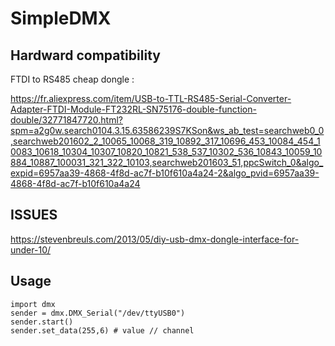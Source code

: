 # SimpleDMX
## Hardward compatibility
FTDI to RS485 cheap dongle :

https://fr.aliexpress.com/item/USB-to-TTL-RS485-Serial-Converter-Adapter-FTDI-Module-FT232RL-SN75176-double-function-double/32771847720.html?spm=a2g0w.search0104.3.15.63586239S7KSon&ws_ab_test=searchweb0_0,searchweb201602_2_10065_10068_319_10892_317_10696_453_10084_454_10083_10618_10304_10307_10820_10821_538_537_10302_536_10843_10059_10884_10887_100031_321_322_10103,searchweb201603_51,ppcSwitch_0&algo_expid=6957aa39-4868-4f8d-ac7f-b10f610a4a24-2&algo_pvid=6957aa39-4868-4f8d-ac7f-b10f610a4a24


## ISSUES 

https://stevenbreuls.com/2013/05/diy-usb-dmx-dongle-interface-for-under-10/

## Usage

```
import dmx
sender = dmx.DMX_Serial("/dev/ttyUSB0")
sender.start()
sender.set_data(255,6) # value // channel
```
